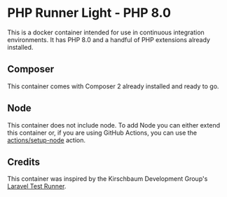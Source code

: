 # PHP Runner Light - PHP 8.0

This is a docker container intended for use in continuous integration environments. It has PHP 8.0 and a handful of PHP extensions already installed.

## Composer

This container comes with Composer 2 already installed and ready to go. 

## Node

This container does not include node. To add Node you can either extend this container or, if you are using GitHub Actions, you can use the [actions/setup-node](https://github.com/actions/setup-node) action.

## Credits

This container was inspired by the Kirschbaum Development Group's [Laravel Test Runner](https://github.com/kirschbaum-development/laravel-test-runner-container).
